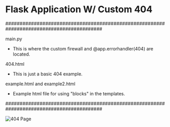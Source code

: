 # Flask Application W/ Custom 404
##########################################################################################

main.py
- This is where the custom firewall and @app.errorhandler(404) are located.


404.html
- This is just a basic 404 example.


example.html and example2.html
- Example html file for using "blocks" in the templates.

##########################################################################################

![404 Page](https://user-images.githubusercontent.com/123611980/227431193-8c057fa3-110e-48c5-9b35-e20d3b3a9cb1.png)
